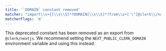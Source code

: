 ```yaml
---
title: '`DOMAIN` constant removed'
matcher: "import\\s+{[\\s\\S]*?DOMAIN[\\s\\S]*?from\\s+['\"]@clerk\\/nextjs[\\s\\S]*?['\"]"
matcherFlags: 'm'
---
```


This deprecated constant has been removed as an export from `@clerk/nextjs`. We recommend setting the `NEXT_PUBLIC_CLERK_DOMAIN` environment variable and using this instead.
